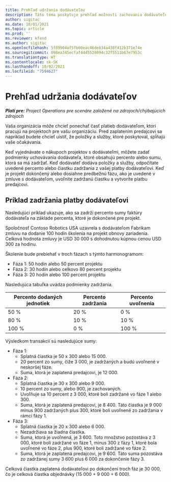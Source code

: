 ```yaml
---
title: Prehľad udržania dodávateľov
description: Táto téma poskytuje prehľad možností zachovania dodávateľov.
author: sigitac
ms.date: 10/01/2021
ms.topic: article
ms.prod: ''
ms.reviewer: kfend
ms.author: sigitac
ms.openlocfilehash: 5f89904af5fb00eac46de834a438f412b371e74e
ms.sourcegitcommit: 098ea345ecfaf4445520094c32f5511b67e7953c
ms.translationtype: HT
ms.contentlocale: sk-SK
ms.lasthandoff: 10/02/2021
ms.locfileid: "7594627"
---
```

# <a name="vendor-retention-overview"></a>Prehľad udržania dodávateľov

_**Platí pre:** Project Operations pre scenáre založené na zdrojoch/chýbajúcich zdrojoch_

Vaša organizácia môže chcieť ponechať časť platieb dodávateľom, ktorí pracujú na projektoch pre vašu organizáciu. Pred zaplatením predajcovi sa napríklad budete chcieť uistiť, že položky a služby, ktoré poskytoval, spĺňajú vaše očakávania.

Keď vyjednávate o nákupoch projektov s dodávateľmi, môžete zadať podmienky uchovávania dodávateľa, ktoré obsahujú percento alebo sumu, ktorá sa má zadržať. Keď dodávateľ dodáva položky a služby, odpočítate uvedené percento alebo čiastku zadržania z vašej platby dodávateľovi. Keď je projekt dokončený alebo dosiahne predbežnú fázu, ako je uvedené v zmluve s dodávateľom, uvoľníte zadržanú čiastku a vytvoríte platbu predajcovi.

## <a name="vendor-retention-example"></a>Príklad zadržania platby dodávateľovi

Nasledujúci príklad ukazuje, ako sa zadrží percento sumy faktúry dodávateľa na základe percenta, ktoré je dokončené pre projekt.

Spoločnosť Contoso Robotics USA uzavrela s dodávateľom Fabrikam zmluvu na dodanie 100 hodín školenia na projekt obnovy zariadenia. Celková hodnota zmluvy je USD 30 000 s dohodnutou kúpnou cenou USD 300 za hodinu.

Školenie bude prebiehať v troch fázach s týmto harmonogramom:

- Fáza 1: 50 hodín alebo 50 percent projektu
- Fáza 2: 30 hodín alebo celkovo 80 percent projektu
- Fáza 3: 20 hodín alebo 100 percent projektu

Nasledujúca tabuľka uvádza podmienky zadržania.

| **Percento dodaných jednotiek** | **Percento zadržania** | **Percento uvoľnenia** |
| --- | --- | --- |
| 50 % | 20 % | 0 % |
| 80 % | 10 % | 10 % |
| 100 % | 0 % | 100 % |

Výsledkom transakcií sú nasledujúce sumy:

- Fáza 1:
  - Splatná čiastka je 50 x 300 alebo 15 000.
  - 20 percent zo sumy, čiže 3 000, je zadržaných a budú uvoľnené v neskoršej fáze.
  - Suma, ktorá je zaplatená predajcovi, je 12 000.
- Fáza 2:
  - Splatná čiastka je 30 x 300 alebo 9 000.
  - 10 percent zo sumy, alebo 900, je zachovaných.
  - Uvoľňuje sa 10 percent z 3 000, ktoré boli zadržané vo fáze 1 alebo 300.
  - Suma, ktorá je zaplatená predajcovi, je 8 400. Táto čiastka je 9 000 mínus 900 zadržaných plus 300, ktoré boli uvoľnené zo zadržania v rámci fázy 1.
- Fáza 3:
  - Splatná čiastka je 20 x 300 alebo 6 000.
  - Nezadržiava sa žiadna čiastka.
  - Suma, ktorá je uvoľnená, je 3 600. Toto množstvo pozostáva z 3 000, ktoré boli zadržané vo fáze 1, mínus 300 z fázy 1, ktoré bola uvoľnené vo fáze 2, plus 900, ktoré boli zadržané vo fáze 2.
  - Suma, ktorá je zaplatená predajcovi, je 9 600. Táto suma pozostáva zo zadržanej sumy 3 600 plus 6 000 za dokončenie fázy 3.

Celková čiastka zaplatená dodávateľovi po dokončení troch fáz je 30 000, čo je celková čiastka objednávky (15 000 + 9 000 + 6 000).
